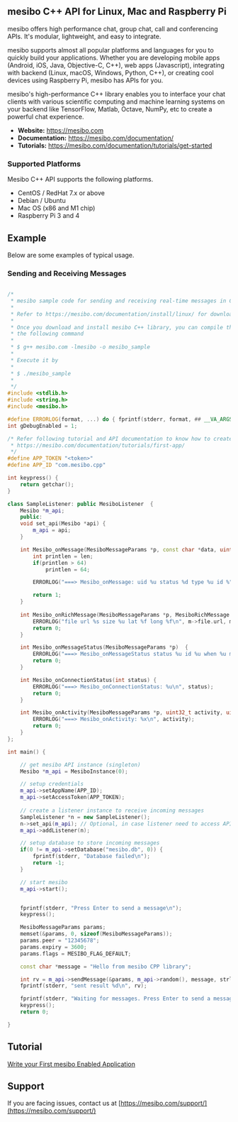 ## mesibo C++ API for Linux, Mac and Raspberry Pi

mesibo offers high performance chat, group chat, call and conferencing APIs. It's modular, lightweight, and easy to integrate.

mesibo supports almost all popular platforms and languages for you to quickly build your applications. Whether you are developing mobile apps (Android, iOS, Java, Objective-C, C++), web apps (Javascript), integrating with backend (Linux, macOS, Windows, Python, C++), or creating cool devices using Raspberry Pi, mesibo has APIs for you.

mesibo's high-performance C++ library enables you to interface your chat clients with various scientific computing and machine learning systems on your backend like TensorFlow, Matlab, Octave, NumPy, etc to create a powerful chat experience.

- **Website:** https://mesibo.com
- **Documentation:** https://mesibo.com/documentation/
- **Tutorials:** https://mesibo.com/documentation/tutorials/get-started

### Supported Platforms
Mesibo C++ API supports the following platforms.
- CentOS / RedHat 7.x or above
- Debian / Ubuntu
- Mac OS (x86 and M1 chip)
- Raspberry Pi 3 and 4

## Example
Below are some examples of typical usage. 

### Sending and Receiving Messages
```cpp

/* 
 * mesibo sample code for sending and receiving real-time messages in C++
 * 
 * Refer to https://mesibo.com/documentation/install/linux/ for downloading mesibo C++ library
 *
 * Once you download and install mesibo C++ library, you can compile this sample code by issuing 
 * the following command
 *
 * $ g++ mesibo.com -lmesibo -o mesibo_sample
 *
 * Execute it by
 *
 * $ ./mesibo_sample
 *
 */
#include <stdlib.h>
#include <string.h>
#include <mesibo.h>

#define ERRORLOG(format, ...) do { fprintf(stderr, format, ## __VA_ARGS__); } while(0)
int gDebugEnabled = 1;

/* Refer following tutorial and API documentation to know how to create a user token
 * https://mesibo.com/documentation/tutorials/first-app/ 
 */
#define APP_TOKEN "<token>"
#define APP_ID "com.mesibo.cpp"

int keypress() {
	return getchar();      
}

class SampleListener: public MesiboListener  {
	Mesibo *m_api;
	public:
	void set_api(Mesibo *api) {
		m_api = api;
	}

	int Mesibo_onMessage(MesiboMessageParams *p, const char *data, uint32_t len) {
		int printlen = len;
		if(printlen > 64)
			printlen = 64;

		ERRORLOG("===> Mesibo_onMessage: uid %u status %d type %u id %" PRIx64 " refid %lu groupid %u, when %" PRIu64 " from %s, flag: %x len %d: %.*s\n", p->uid, p->status, p->type, p->mid, p->refid, p->groupid, p->ts, p->peer, p->flags, len, printlen, data);

		return 1;
	}
	
	int Mesibo_onRichMessage(MesiboMessageParams *p, MesiboRichMessage *m) {
		ERRORLOG("file url %s size %u lat %f long %f\n", m->file.url, m->file.size, m->location.lat_d, m->location.lon_d); 
		return 0;
	}

	int Mesibo_onMessageStatus(MesiboMessageParams *p)  {
		ERRORLOG("===> Mesibo_onMessageStatus status %u id %u when %u ms (%u %u) from: %s\n", p->status, p->mid, m_api->getTimestamp()-p->ts, m_api->getTimestamp(), p->ts, p->peer?p->peer:"");
		return 0;
	}

	int Mesibo_onConnectionStatus(int status) {
		ERRORLOG("===> Mesibo_onConnectionStatus: %u\n", status);
		return 0;
	}

	int Mesibo_onActivity(MesiboMessageParams *p, uint32_t activity, uint32_t value) {
		ERRORLOG("===> Mesibo_onActivity: %x\n", activity);
		return 0;
	}
};

int main() {

	// get mesibo API instance (singleton)
	Mesibo *m_api = MesiboInstance(0);

	// setup credentials
	m_api->setAppName(APP_ID);
	m_api->setAccessToken(APP_TOKEN);
	
	// create a listener instance to receive incoming messages
	SampleListener *n = new SampleListener();
	n->set_api(m_api); // Optional, in case listener need to access APIs
	m_api->addListener(n);

	// setup database to store incoming messages
	if(0 != m_api->setDatabase("mesibo.db", 0)) {
		fprintf(stderr, "Database failed\n");
		return -1;
	}

	// start mesibo
	m_api->start();


	fprintf(stderr, "Press Enter to send a message\n");
	keypress();

	MesiboMessageParams params;
	memset(&params, 0, sizeof(MesiboMessageParams));
	params.peer = "12345678";
	params.expiry = 3600;
	params.flags = MESIBO_FLAG_DEFAULT;

	const char *message = "Hello from mesibo CPP library";

	int rv = m_api->sendMessage(&params, m_api->random(), message, strlen(message));
	fprintf(stderr, "sent result %d\n", rv);

	fprintf(stderr, "Waiting for messages. Press Enter to send a message\n");
	keypress();
	return 0;

}
```

## Tutorial
[Write your First mesibo Enabled Application](https://mesibo.com/documentation/tutorials/get-started/)

## Support
If you are facing issues, contact us at [https://mesibo.com/support/](https://mesibo.com/support/)
